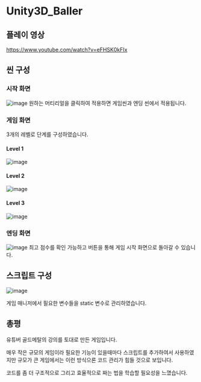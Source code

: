 # Unity3D_Baller

## 플레이 영상

https://www.youtube.com/watch?v=eFHSK0kFIx

## 씬 구성

### 시작 화면

![image](https://user-images.githubusercontent.com/65155903/193723835-f8841526-6c6b-46c3-891e-c8f0702a4e0b.png)
원하는 머티리얼을 클릭하여 적용하면 게임씬과 엔딩 씬에서 적용됩니다.

### 게임 화면
3개의 레벨로 단계를 구성하였습니다.

#### Level 1
![image](https://user-images.githubusercontent.com/65155903/193723917-af98cea8-15f2-48fb-b61d-c7e8504b38f6.png)

#### Level 2
![image](https://user-images.githubusercontent.com/65155903/193723952-ff0f8597-9b98-46fb-934e-c5abe0793067.png)

#### Level 3
![image](https://user-images.githubusercontent.com/65155903/193723974-588035fc-4ca0-479d-9a0a-4e8071ea1dcb.png)

### 엔딩 화면
![image](https://user-images.githubusercontent.com/65155903/193724021-8a5befff-503b-4125-b782-253901920c1f.png)
최고 점수를 확인 가능하고 버튼을 통해 게임 시작 화면으로 돌아갈 수 있습니다.

## 스크립트 구성
![image](https://user-images.githubusercontent.com/65155903/193724422-5b35b0a9-9eaf-4ab6-8923-a11d15a50cc5.png)

게임 매니저에서 필요한 변수들을 static 변수로 관리하였습니다.

## 총평
유튜버 골드메탈의 강의를 토대로 만든 게임입니다.

매우 작은 규모의 게임이라 필요한 기능이 있을때마다 스크립트를 추가하여서 사용하였지만 규모가 큰 게임에서는 이런 방식으론 코드 관리가 힘들 것으로 보입니다.

코드를 좀 더 구조적으로 그리고 효율적으로 짜는 법을 학습할 필요성을 느꼈습니다. 

